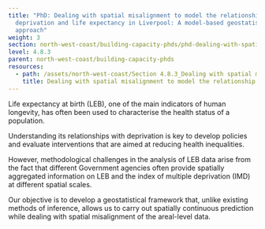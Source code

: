 ```yaml
---
title: "PhD: Dealing with spatial misalignment to model the relationship between
  deprivation and life expectancy in Liverpool: A model-based geostatistical
  approach"
weight: 3
section: north-west-coast/building-capacity-phds/phd-dealing-with-spatial-misalignment-to-model-the-relationship-between-deprivation-and-life-expectancy-in-liverpool-a-model-based-geostatistical-approach
level: 4.8.3
parent: north-west-coast/building-capacity-phds
resources:
  - path: /assets/north-west-coast/Section 4.8.3_Dealing with spatial misalignment to model the relationship between deprivation and life expectancy.pdf
    title: Dealing with spatial misalignment to model the relationship between deprivation and life expectancy in Liverpool
---
```


Life expectancy at birth (LEB), one of the main indicators of human longevity, has often been used to characterise the health status of a population. 

Understanding its relationships with deprivation is key to develop policies and evaluate interventions that are aimed at reducing health inequalities.

However, methodological challenges in the analysis of LEB data arise from the fact that different Government agencies often provide spatially aggregated information on LEB and the index of multiple deprivation (IMD) at different spatial scales.  

Our objective is to develop a geostatistical framework that, unlike existing methods of inference, allows us to carry out spatially continuous prediction while dealing with spatial misalignment of the areal-level data.

        
